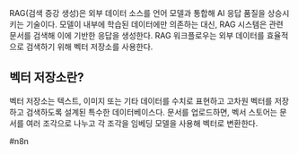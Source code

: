 RAG(검색 증강 생성)은 외부 데이터 소스를 언어 모델과 통합해 AI 응답 품질을 상승시키는 기술이다. 모델이 내부에 학습된 데이터에만 의존하는 대신, RAG 시스템은 관련 문서를 검색해 이에 기반한 응답을 생성한다. RAG 워크플로우는 외부 데이터를 효율적으로 검색하기 위해 벡터 저장소를 사용한다.

## 벡터 저장소란?
벡터 저장소는 텍스트, 이미지 또는 기타 데이터를 수치로 표현하고 고차원 벡터를 저장하고 검색하도록 설계된 특수한 데이터베이스다. 문서를 업로드하면, 벡서 스토어는 문서를 여러 조각으로 나누고 각 조각을 임베딩 모델을 사용해 벡터로 변환한다.



#n8n 